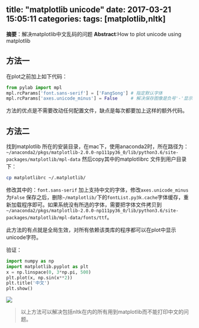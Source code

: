 title: "matplotlib unicode"
date: 2017-03-21 15:05:11
categories:
tags: [matplotlib,nltk]
---
**摘要**：解决matplotlib中文乱码的问题
**Abstract**:How to plot unicode using matplotlib
<!-- more -->
## 方法一

在plot之前加上如下代码：

```python
from pylab import mpl
mpl.rcParams['font.sans-serif'] = ['FangSong'] # 指定默认字体
mpl.rcParams['axes.unicode_minus'] = False     # 解决保存图像是负号'-'显示为方块的问题
```
方法的优点是不需要改动任何配置文件，缺点是每次都要加上这样的额外代码。

## 方法二

找到matplotlib 所在的安装目录，在mac下，使用anaconda2时，所在路径为：`~/anaconda2/pkgs/matplotlib-2.0.0-np111py36_0/lib/python3.6/site-packages/matplotlib/mpl-data`
然后copy其中的matplotlibrc 文件到用户目录下：

```bash
cp matplotlibrc ~/.matplotlib/
```

修改其中的：`font.sans-serif` 加上支持中文的字体，修改`axes.unicode_minus`为`False`
保存之后，删除`~/matplotlib/`下的`fontList.py3k.cache`字体缓存，重新加载程序即可。如果系统没有所选的字体，需要把字体文件拷贝到`~/anaconda2/pkgs/matplotlib-2.0.0-np111py36_0/lib/python3.6/site-packages/matplotlib/mpl-data/fonts/ttf`。

此方法的有点就是全局生效，对所有依赖该类库的程序都可以在plot中显示unicode字符。

验证：

```python
import numpy as np
import matplotlib.pyplot as plt
x = np.linspace(0, 3*np.pi, 500)
plt.plot(x, np.sin(x**2))
plt.title('中文')
plt.show()
```

<img src="http://7xi4cl.com1.z0.glb.clouddn.com/images/2017-03-21/1.png">

> 以上方法可以解决包括nltk在内的所有用到matplotlib而不能打印中文的问题。
